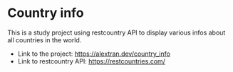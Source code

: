 # Country info

This is a study project using restcountry API to display various infos about all countries in the world.
- Link to the project: https://alextran.dev/country_info
- Link to restcountry API: https://restcountries.com/
